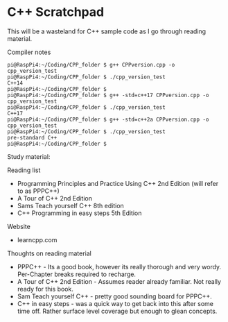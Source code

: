 # C++ Scratchpad

This will be a wasteland for C++ sample code as I go through reading material.

Compiler notes
```
pi@RaspPi4:~/Coding/CPP_folder $ g++ CPPversion.cpp -o cpp_version_test
pi@RaspPi4:~/Coding/CPP_folder $ ./cpp_version_test 
C++14
pi@RaspPi4:~/Coding/CPP_folder $ 
pi@RaspPi4:~/Coding/CPP_folder $ g++ -std=c++17 CPPversion.cpp -o cpp_version_test
pi@RaspPi4:~/Coding/CPP_folder $ ./cpp_version_test 
C++17
pi@RaspPi4:~/Coding/CPP_folder $ g++ -std=c++2a CPPversion.cpp -o cpp_version_test
pi@RaspPi4:~/Coding/CPP_folder $ ./cpp_version_test 
pre-standard C++
pi@RaspPi4:~/Coding/CPP_folder $ 
```
Study material:

Reading list
- Programming Principles and Practice Using C++ 2nd Edition (will refer to as PPPC++)
- A Tour of C++ 2nd Edition 
- Sams Teach yourself C++ 8th edition
- C++ Programming in easy steps 5th Edition

Website
- learncpp.com

Thoughts on reading material
- PPPC++ - Its a good book, however its really thorough and very wordy. Per-Chapter breaks required to recharge. 
- A Tour of C++ 2nd Edition - Assumes reader already familiar. Not really ready for this book.
- Sam Teach yourself C++ - pretty good sounding board for PPPC++.
- C++ in easy steps - was a quick way to get back into this after some time off. Rather surface level coverage but enough to glean concepts.
